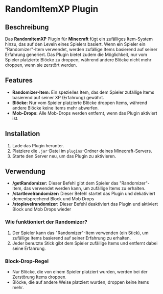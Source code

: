 # RandomItemXP Plugin

## Beschreibung

Das **RandomItemXP** Plugin für **Minecraft** fügt ein zufälliges Item-System hinzu, das auf den Leveln eines Spielers basiert. Wenn ein Spieler ein "Randomizer"-Item verwendet, werden zufällige Items basierend auf seiner Erfahrung generiert. Das Plugin bietet zudem die Möglichkeit, nur vom Spieler platzierte Blöcke zu droppen, während andere Blöcke nicht mehr droppen, wenn sie zerstört werden.

## Features

- **Randomizer-Item:** Ein spezielles Item, das dem Spieler zufällige Items basierend auf seiner XP (Erfahrung) gewährt.
- **Blöcke:** Nur vom Spieler platzierte Blöcke droppen Items, während andere Blöcke keine Items mehr abwerfen.
- **Mob-Drops:** Alle Mob-Drops werden entfernt, wenn das Plugin aktiviert ist.

## Installation

1. Lade das Plugin herunter.
2. Platziere die `.jar`-Datei im `plugins`-Ordner deines Minecraft-Servers.
3. Starte den Server neu, um das Plugin zu aktivieren.

## Verwendung

- **/getRandomizer:** Dieser Befehl gibt dem Spieler das "Randomizer"-Item, das verwendet werden kann, um zufällige Items zu erhalten.
- **/startlevelrandomizer:** Dieser Befehl startet das Plugin und dekativiert dementsprechend Block und Mob Drops
- **/stoplevelrandomizer:** Dieser Befehl deaktiviert das Plugin und aktiviert Block und Mob Drops wieder

### Wie funktioniert der Randomizer?

1. Der Spieler kann das "Randomizer"-Item verwenden (ein Stick), um zufällige Items basierend auf seiner Erfahrung zu erhalten.
2. Jeder benutzte Stick gibt dem Spieler zufällige Items und entfernt dabei seine Erfahrung.

### Block-Drop-Regel

- Nur Blöcke, die von einem Spieler platziert wurden, werden bei der Zerstörung Items droppen.
- Blöcke, die auf andere Weise platziert wurden, droppen keine Items mehr.
